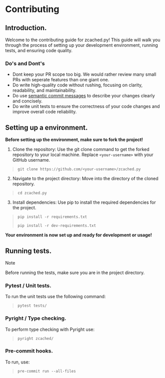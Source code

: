 # Contributing

## Introduction.
Welcome to the contributing guide for zcached.py! This guide will walk you through the process of setting up your development environment, running tests, and ensuring code quality.

### Do's and Dont's

- Dont keep your PR scope too big. We would rather review many small PRs with seperate features than one giant one.
- Do write high-quality code without rushing, focusing on clarity, readability, and maintainability.
- Do use [semantic commit messages](https://gist.github.com/joshbuchea/6f47e86d2510bce28f8e7f42ae84c716) to describe your changes clearly and concisely.
- Do write unit tests to ensure the correctness of your code changes and improve overall code reliability.

## Setting up a environment.
**Before setting up the environment, make sure to fork the project!**

1. Clone the repository: Use the git clone command to get the forked repository to your local machine. Replace `<your-username>` with your GitHub username.
> `git clone https://github.com/<your-username>/zcached.py`

2. Navigate to the project directory: Move into the directory of the cloned repository.
> `cd zcached.py`

3. Install dependencies: Use pip to install the required dependencies for the project.
> `pip install -r requirements.txt`
>
> `pip install -r dev-requirements.txt`

**Your environment is now set up and ready for development or usage!**

## Running tests.
> [!NOTE]
> Before running the tests, make sure you are in the project directory.

### Pytest / Unit tests.
To run the unit tests use the following command:
> `pytest tests/`

### Pyright / Type checking.
To perform type checking with Pyright use:
> `pyright zcached/`

### Pre-commit hooks.
To run, use:
> `pre-commit run --all-files`

